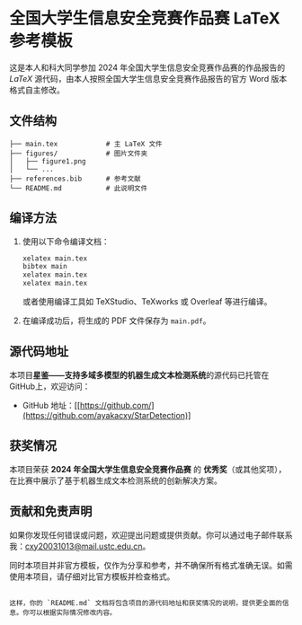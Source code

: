 
# 全国大学生信息安全竞赛作品赛 LaTeX 参考模板

这是本人和科大同学参加 2024 年全国大学生信息安全竞赛作品赛的作品报告的 $`LaTeX`$ 源代码，由本人按照全国大学生信息安全竞赛作品报告的官方 Word 版本格式自主修改。

## 文件结构

```text
├── main.tex            # 主 LaTeX 文件
├── figures/            # 图片文件夹
│   ├── figure1.png
│   └── ...
├── references.bib      # 参考文献
└── README.md           # 此说明文件
```

## 编译方法

1. 使用以下命令编译文档：
   ```bash
   xelatex main.tex
   bibtex main
   xelatex main.tex
   xelatex main.tex
   ```
   或者使用编译工具如 TeXStudio、TeXworks 或 Overleaf 等进行编译。

2. 在编译成功后，将生成的 PDF 文件保存为 `main.pdf`。

## 源代码地址

本项目**星鉴——支持多域多模型的机器生成文本检测系统**的源代码已托管在 GitHub上，欢迎访问：

- GitHub 地址：[[https://github.com/](https://github.com/ayakacxy/StarDetection)]

## 获奖情况

本项目荣获 **2024 年全国大学生信息安全竞赛作品赛** 的 **优秀奖**（或其他奖项），在比赛中展示了基于机器生成文本检测系统的创新解决方案。

## 贡献和免责声明

如果你发现任何错误或问题，欢迎提出问题或提供贡献。你可以通过电子邮件联系我：cxy20031013@mail.ustc.edu.cn。

同时本项目并非官方模板，仅作为分享和参考，并不确保所有格式准确无误。如需使用本项目，请仔细对比官方模板并检查格式。

```

这样，你的 `README.md` 文档将包含项目的源代码地址和获奖情况的说明，提供更全面的信息。你可以根据实际情况修改内容。
